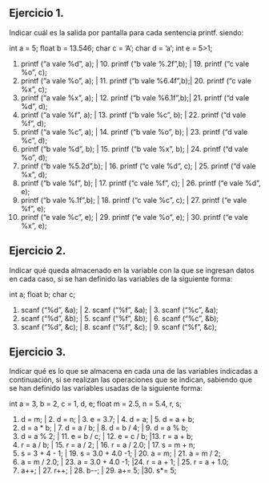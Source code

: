 
## Ejercicio 1.
Indicar cuál es la salida por pantalla para cada sentencia printf. siendo:

int a = 5;
float b = 13.546;
char c = ’A’;
char d = ’a’;
int e = 5>1;

1. printf (“a vale %d”, a);   | 10. printf (“b vale %.2f”,b); | 19. printf (“c vale %o”, c);
2. printf (“a vale %o”, a);   | 11. printf (“b vale %6.4f”,b);| 20. printf (“c vale %x”, c);
3. printf (“a vale %x”, a);   | 12. printf (“b vale %6.1f”,b);| 21. printf (“d vale %d”, d);
4. printf (“a vale %f”, a);   | 13. printf (“b vale %c”, b);  | 22. printf (“d vale %f”, d);  
5. printf (“a vale %c”, a);   | 14. printf (“b vale %o”, b);  | 23. printf (“d vale %c”, d);
6. printf (“b vale %d”, b);   | 15. printf (“b vale %x”, b);  | 24. printf (“d vale %o”, d);
7. printf (“b vale %5.2d”,b); | 16. printf (“c vale %d”, c);  | 25. printf (“d vale %x”, d);
8. printf (“b vale %f”, b);   | 17. printf (“c vale %f”, c);  | 26. printf (“e vale %d”, e);
9. printf (“b vale %.1f”,b);  | 18. printf (“c vale %c”, c);  | 27. printf (“e vale %f”, e);
28. printf (“e vale %c”, e);  | 29. printf (“e vale %o”, e);  | 30. printf (“e vale %x”, e);

## Ejercicio 2. 
Indicar qué queda almacenado en la variable con la que se ingresan datos en cada caso, si se han
definido las variables de la siguiente forma:

int a;
float b;
char c;

1. scanf (“%d”, &a);  | 2. scanf (“%f”, &a);  | 3. scanf (“%c”, &a);
4. scanf (“%d”, &b);  | 5. scanf (“%f”, &b);  | 6. scanf (“%c”, &b);
7. scanf (“%d”, &c);  | 8. scanf (“%f”, &c);  | 9. scanf (“%f”, &c);

## Ejercicio 3. 

Indicar qué es lo que se almacena en cada una de las variables indicadas a continuación, si se realizan las
operaciones que se indican, sabiendo que se han definido las variables usadas de la siguiente forma:

int a = 3, b = 2, c = 1, d, e;
float m = 2.5, n = 5.4, r, s;

1. d = m; | 2. d = n; | 3. e = 3.7; | 4. d = a; | 5. d = a + b;
6. d = a * b; | 7. d = a / b; | 8. d = b / 4; | 9. d = a % b;
10. d = a % 2;  | 11. e = b / c;  | 12. e = c / b;  |13. r = a + b;
14. r = a / b;  | 15. r = a / 2;  | 16. r = a / 2.0;  | 17. s = m + n;
18. s = 3 + 4 - 1;  | 19. s = 3.0 + 4.0 -1; | 20. a = m;  | 21. a = m / 2;
22. a = m / 2.0;  | 23. a = 3.0 + 4.0 -1; |24. r = a + 1; | 25. r = a + 1.0;
26. a++;  | 27. r++;  | 28. b--;  | 29. a+= 5;  |30. s*= 5;

